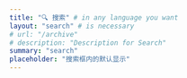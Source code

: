 ```yaml
---
title: "🔍 搜索" # in any language you want
layout: "search" # is necessary
# url: "/archive"
# description: "Description for Search"
summary: "search"
placeholder: "搜索框内的默认显示"
---
```


